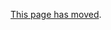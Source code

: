 [This page has moved](https://docs.cucumber.io/guides/anti-patterns/#feature-coupled-step-definitions).